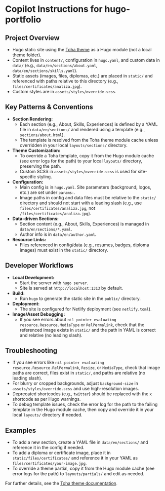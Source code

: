 # Copilot Instructions for hugo-portfolio

## Project Overview
- Hugo static site using the [Toha theme](https://github.com/hugo-toha/toha) as a Hugo module (not a local theme folder).
- Content lives in `content/`, configuration in `hugo.yaml`, and custom data in `data/` (e.g., `data/en/sections/about.yaml`, `data/en/sections/skills.yaml`).
- Static assets (images, files, diplomas, etc.) are placed in `static/` and referenced with paths relative to this directory (e.g., `files/certificates/analiza.jpg`).
- Custom styles are in `assets/styles/override.scss`.

## Key Patterns & Conventions
- **Section Rendering:**
  - Each section (e.g., About, Skills, Experiences) is defined by a YAML file in `data/en/sections/` and rendered using a template (e.g., `sections/about.html`).
  - The template is resolved from the Toha theme module cache unless overridden in your local `layouts/sections/` directory.
- **Theme Customization:**
  - To override a Toha template, copy it from the Hugo module cache (see error logs for the path) to your local `layouts/` directory, preserving the path.
  - Custom SCSS in `assets/styles/override.scss` is used for site-specific styling.
- **Configuration:**
  - Main config is in `hugo.yaml`. Site parameters (background, logos, etc.) are set under `params:`.
  - Image paths in config and data files must be relative to the `static/` directory and should not start with a leading slash (e.g., use `files/certificates/analiza.jpg`, not `/files/certificates/analiza.jpg`).
- **Data-driven Sections:**
  - Section content (e.g., About, Skills, Experiences) is managed in `data/en/sections/*.yaml`.
  - Author info is in `data/en/author.yaml`.
- **Resource Links:**
  - Files referenced in config/data (e.g., resumes, badges, diploma images) must exist in the `static/` directory.

## Developer Workflows
- **Local Development:**
  - Start the server with `hugo server`.
  - Site is served at `http://localhost:1313` by default.
- **Build:**
  - Run `hugo` to generate the static site in the `public/` directory.
- **Deployment:**
  - The site is configured for Netlify deployment (see `netlify.toml`).
- **Image/Asset Debugging:**
  - If you see errors about `nil pointer evaluating resource.Resource.MediaType` or `RelPermalink`, check that the referenced image exists in `static/` and the path in YAML is correct and relative (no leading slash).

## Troubleshooting
- If you see errors like `nil pointer evaluating resource.Resource.RelPermalink`, `Resize`, or `MediaType`, check that image paths are correct, files exist in `static/`, and paths are relative (no leading slash).
- For blurry or cropped backgrounds, adjust `background-size` in `assets/styles/override.scss` and use high-resolution images.
- Deprecated shortcodes (e.g., `twitter`) should be replaced with the `x` shortcode as per Hugo warnings.
- To debug template issues, check the error log for the path to the failing template in the Hugo module cache, then copy and override it in your local `layouts/` directory if needed.

## Examples
- To add a new section, create a YAML file in `data/en/sections/` and reference it in the config if needed.
- To add a diploma or certificate image, place it in `static/files/certificates/` and reference it in your YAML as `files/certificates/your-image.jpg`.
- To override a theme partial, copy it from the Hugo module cache (see error logs for the path) to `layouts/partials/` and edit as needed.


For further details, see the [Toha theme documentation](https://toha-guides.netlify.app/posts/getting-started/).
